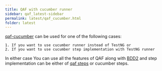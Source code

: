 ```yaml
---
title: QAF with cucumber runner
sidebar: qaf_latest-sidebar
permalink: latest/qaf_cucumber.html
folder: latest
---
```


[qaf-cucumber](https://github.com/qmetry/qaf-cucumber#qaf-cucumber) can be used for one of the following cases:

	1. If you want to use cucumber runner instead of TestNG or
	2. If you want to use cucumber step implementation with TestNG runner
	

In either case You can use all the features of QAF along with [BDD2](bdd2.html) and step implementation can be either of [qaf steps](Describe_Test_Step.html) or cucumber steps.
